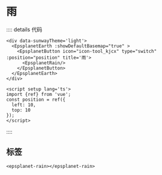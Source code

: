 #  雨

<div data-sunwayTheme='light'>
  <EpsplanetEarth :showDefaultBasemap="true" >
    <EpsplanetButton container="#earthContainer"  icon="icon-tool_kjcx" type="switch" :position="position" title='雨'>
      <EpsplanetRain/>
    </EpsplanetButton>
  </EpsplanetEarth>
</div>

<script setup lang='ts'>
import {ref} from 'vue';
const position = ref({
  left: 10,
  top: 10
});
</script>

:::: details 代码

```vue
<div data-sunwayTheme='light'>
  <EpsplanetEarth :showDefaultBasemap="true" >
    <EpsplanetButton icon="icon-tool_kjcx" type="switch" :position="position" title='雨'>
      <EpsplanetRain/>
    </EpsplanetButton>
  </EpsplanetEarth>
</div>

<script setup lang='ts'>
import {ref} from 'vue';
const position = ref({
  left: 10,
  top: 10
});
</script>
```

::::

## 标签

```
<epsplanet-rain></epsplanet-rain>
```
